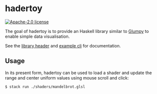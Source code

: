# hadertoy

[![Apache-2.0 license](https://img.shields.io/badge/license-Apache--2.0-blue.svg)](LICENSE)

The goal of hadertoy is to provide an Haskell library similar to [Glumpy](https://glumpy.github.io/)
to enable simple data visualisation.

See the [library header](src/Hadertoy.hs) and [example cli](app/Main.hs) for documentation.


## Usage

In its present form, hadertoy can be used to load a shader and update
the range and center uniform values using mouse scroll and click:

```shell
$ stack run ./shaders/mandelbrot.glsl
```
